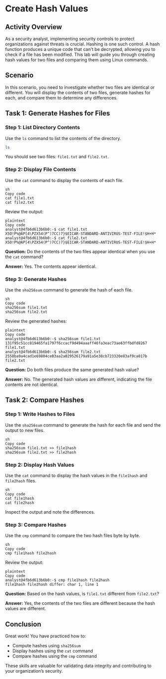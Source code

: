 # Create Hash Values

## Activity Overview
As a security analyst, implementing security controls to protect organizations against threats is crucial. Hashing is one such control. A hash function produces a unique code that can't be decrypted, allowing you to check if a file has been modified. This lab will guide you through creating hash values for two files and comparing them using Linux commands.

## Scenario
In this scenario, you need to investigate whether two files are identical or different. You will display the contents of two files, generate hashes for each, and compare them to determine any differences.

## Task 1: Generate Hashes for Files

### Step 1: List Directory Contents
Use the `ls` command to list the contents of the directory.
```sh
ls
```

You should see two files: `file1.txt` and `file2.txt`.

### Step 2: Display File Contents

Use the `cat` command to display the contents of each file.

```
sh
Copy code
cat file1.txt
cat file2.txt
```

Review the output:

```
plaintext
Copy code
analyst@4fb6d613b6b0:-$ cat file1.txt
X5O!P%@AP[4\PZX54(P^)7CC)7}$EICAR-STANDARD-ANTIVIRUS-TEST-FILE!$H+H*
analyst@4fb6d613b6b0:-$ cat file2.txt
X5O!P%@AP[4\PZX54(P^)7CC)7}$EICAR-STANDARD-ANTIVIRUS-TEST-FILE!$H+H*
```

**Question:** Do the contents of the two files appear identical when you use the `cat` command?

**Answer:** Yes. The contents appear identical.

### Step 3: Generate Hashes

Use the `sha256sum` command to generate the hash of each file.

```
sh
Copy code
sha256sum file1.txt
sha256sum file2.txt
```

Review the generated hashes:

```
plaintext
Copy code
analyst@4fb6d613b6b0:-$ sha256sum file1.txt
131f95c51cc819465fa1797f6ccacf9d494aaaff46fa3eac73ae63ffbdfd8267  file1.txt
analyst@4fb6d613b6b0:-$ sha256sum file2.txt
2558ba9a4cad1e69804ce03aa2a029526179a91a5e38cb723320e83af9ca017b  file2.txt
```

**Question:** Do both files produce the same generated hash value?

**Answer:** No. The generated hash values are different, indicating the file contents are not identical.

## Task 2: Compare Hashes

### Step 1: Write Hashes to Files

Use the `sha256sum` command to generate the hash for each file and send the output to new files.

```
sh
Copy code
sha256sum file1.txt >> file1hash
sha256sum file2.txt >> file2hash
```

### Step 2: Display Hash Values

Use the `cat` command to display the hash values in the `file1hash` and `file2hash` files.

```
sh
Copy code
cat file1hash
cat file2hash
```

Inspect the output and note the differences.

### Step 3: Compare Hashes

Use the `cmp` command to compare the two hash files byte by byte.

```
sh
Copy code
cmp file1hash file2hash
```

Review the output:

```
plaintext
Copy code
analyst@4fb6d613b6b0:-$ cmp file1hash file2hash
file1hash file2hash differ: char 1, line 1
```

**Question:** Based on the hash values, is `file1.txt` different from `file2.txt`?

**Answer:** Yes, the contents of the two files are different because the hash values are different.

## Conclusion

Great work! You have practiced how to:

- Compute hashes using `sha256sum`
- Display hashes using the `cat` command
- Compare hashes using the `cmp` command

These skills are valuable for validating data integrity and contributing to your organization’s security.